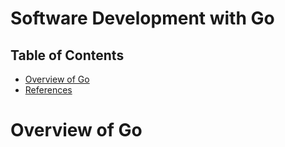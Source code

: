 # Software Development with Go

## Table of Contents
- [Overview of Go](#Overview-of-Go)
- [References]()

# Overview of Go

